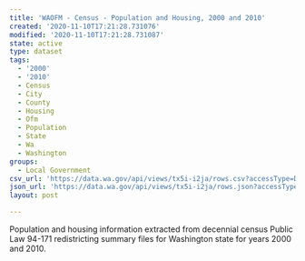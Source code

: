 ```yaml
---
title: 'WAOFM - Census - Population and Housing, 2000 and 2010'
created: '2020-11-10T17:21:28.731076'
modified: '2020-11-10T17:21:28.731087'
state: active
type: dataset
tags:
  - '2000'
  - '2010'
  - Census
  - City
  - County
  - Housing
  - Ofm
  - Population
  - State
  - Wa
  - Washington
groups:
  - Local Government
csv_url: 'https://data.wa.gov/api/views/tx5i-i2ja/rows.csv?accessType=DOWNLOAD'
json_url: 'https://data.wa.gov/api/views/tx5i-i2ja/rows.json?accessType=DOWNLOAD'
layout: post

---
```

Population and housing information extracted from decennial census Public Law 94-171 redistricting summary files for Washington state for years 2000 and 2010.
